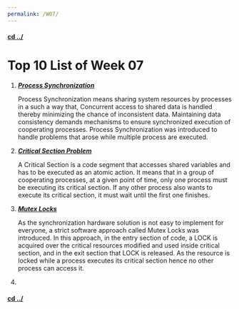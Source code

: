 ```yaml
---
permalink: /W07/
---
```


#### [cd ../](../)

# Top 10 List of Week 07

1. ***[Process Synchronization](https://www.studytonight.com/operating-system/process-synchronization)***

   Process Synchronization means sharing system resources by processes in a such a way that, Concurrent access to shared data is handled thereby minimizing the chance of inconsistent data. Maintaining data consistency demands mechanisms to ensure synchronized execution of cooperating processes. Process Synchronization was introduced to handle problems that arose while multiple process are executed.

2. ***[Critical Section Problem](https://www.studytonight.com/operating-system/process-synchronization)***

   A Critical Section is a code segment that accesses shared variables and has to be executed as an atomic action. It means that in a group of cooperating processes, at a given point of time, only one process must be executing its critical section. If any other process also wants to execute its critical section, it must wait until the first one finishes.

3. ***[Mutex Locks](https://www.studytonight.com/operating-system/process-synchronization)***

   As the synchronization hardware solution is not easy to implement for everyone, a strict software approach called Mutex Locks was introduced. In this approach, in the entry section of code, a LOCK is acquired over the critical resources modified and used inside critical section, and in the exit section that LOCK is released. As the resource is locked while a process executes its critical section hence no other process can access it.

4. 


#### [cd ../](../)